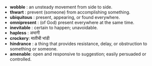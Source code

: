 - **wobble** : an unsteady movement from side to side.
- **thwart** : prevent (someone) from accomplishing something.
- **ubiquitous** : present, appearing, or found everywhere.
- **omnipresent** : (of God) present everywhere at the same time.
- **inevitable** : certain to happen; unavoidable.
- **hapless** : अभागी
- **crockery**: मातीची भांडी
- **hindrance** : a thing that provides resistance, delay, or obstruction to something or someone.
- **amenable**: open and responsive to suggestion; easily persuaded or controlled.
